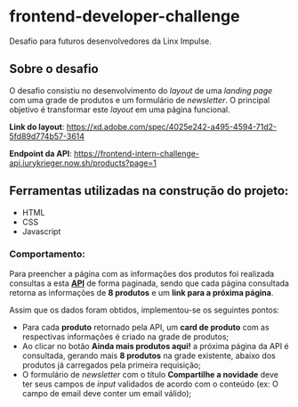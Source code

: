 # frontend-developer-challenge
Desafio para futuros desenvolvedores da Linx Impulse. 

## Sobre o desafio

O desafio consistiu no desenvolvimento do *layout* de uma *landing page* com uma grade de produtos e um formulário de *newsletter*. O principal objetivo é transformar este *layout* em uma página funcional.

**Link do layout**: https://xd.adobe.com/spec/4025e242-a495-4594-71d2-5fd89d774b57-3614

**Endpoint da API**: https://frontend-intern-challenge-api.iurykrieger.now.sh/products?page=1

## Ferramentas utilizadas na construção do projeto:

* HTML
* CSS
* Javascript

### Comportamento:

Para preencher a página com as informações dos produtos foi realizada consultas a esta **[API](https://frontend-intern-challenge-api.iurykrieger.now.sh/products?page=1)** de forma paginada, sendo que cada página consultada retorna as informações de **8 produtos** e um **link para a próxima página**.

Assim que os dados foram obtidos, implementou-se os seguintes pontos:

- Para cada **produto** retornado pela API, um **card de produto** com as respectivas informações é criado na grade de produtos;
- Ao clicar no botão **Ainda mais produtos aqui!** a próxima página da API é consultada, gerando mais **8 produtos** na grade existente, abaixo dos produtos já carregados pela primeira requisição;
- O formulário de *newsletter* com o título **Compartilhe a novidade** deve ter seus campos de *input* validados de acordo com o conteúdo (ex: O campo de email deve conter um email válido);

